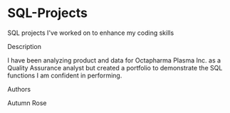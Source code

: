 # SQL-Projects
SQL projects I've worked on to enhance my coding skills

Description

I have been analyzing product and data for Octapharma Plasma Inc. as a Quality Assurance analyst but created a portfolio to demonstrate the SQL functions I am confident in performing. 

Authors

Autumn Rose

